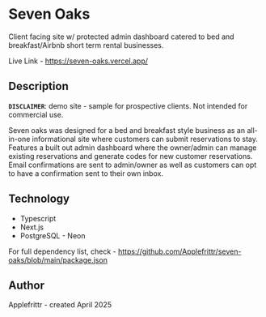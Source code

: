 # Seven Oaks

Client facing site w/ protected admin dashboard catered to bed and breakfast/Airbnb short term rental businesses.

Live Link - https://seven-oaks.vercel.app/

## Description

**`DISCLAIMER`**: demo site - sample for prospective clients. Not intended for commercial use.

Seven oaks was designed for a bed and breakfast style business as an all-in-one informational site where customers can submit reservations to stay. Features a built out admin dashboard where the owner/admin can manage existing reservations and generate codes for new customer reservations. Email confirmations are sent to admin/owner as well as customers can opt to have a confirmation sent to their own inbox.

## Technology

- Typescript
- Next.js
- PostgreSQL - Neon

For full dependency list, check - https://github.com/Applefrittr/seven-oaks/blob/main/package.json

## Author

Applefrittr - created April 2025
